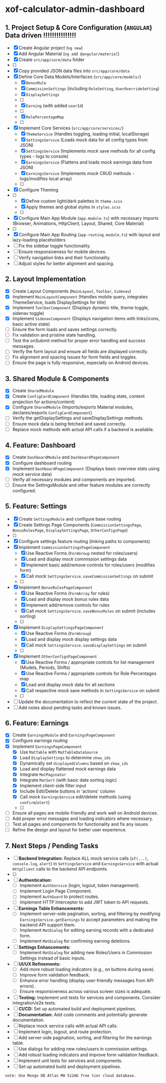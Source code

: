 # xof-calculator-admin-dashboard

## 1. Project Setup & Core Configuration (`ANGULAR`) Data driven !!!!!!!!!!!!!!!

- [x] Create Angular project (`ng new`)
- [x] Add Angular Material (`ng add @angular/material`)
- [x] Create `src/app/core/data` folder
- [ ] 
- [x] Copy provided JSON data files into `src/app/core/data`
- [x] Define Core Data Models/Interfaces (`src/app/core/models/`)
    - [x] `BonusRule`
    - [x] `CommissionSettings` (including `RoleSetting`, `UserOverrideSetting`)
    - [x] `DisplaySettings`
    - [ ] 
    - [x] `Earning` (with added `userId`)
    - [ ] 
    - [x] `RolePercentageMap`
    - [ ] 
- [x] Implement Core Services (`src/app/core/services/`)
    - [x] `ThemeService` (Handles toggling, loading initial, localStorage)
    - [x] `SettingsService` (Loads *mock* data for all config types from JSON)
    - [x] `SettingsService` (Implements *mock* save methods for all config types - logs to console)
    - [x] `EarningsService` (Flattens and loads *mock* earnings data from JSON)
    - [x] `EarningsService` (Implements *mock* CRUD methods - logs/modifies local array)
    - [ ] 
- [x] Configure Theming
- [ ] 
    - [x] Define custom light/dark palettes in `theme.scss`
    - [x] Apply themes and global styles in `styles.scss`
    - [ ] 
- [x] Configure Main App Module (`app.module.ts`) with necessary imports (Browser, Animations, HttpClient, Layout, Shared, Core Material)
- [ ] 
- [x] Configure Main App Routing (`app-routing.module.ts`) with layout and lazy-loading placeholders
- [ ] Fix the sidebar toggle functionality.
- [ ] Ensure responsiveness for mobile devices.
- [ ] Verify navigation links and their functionality.
- [ ] Adjust styles for better alignment and spacing.

## 2. Layout Implementation

- [x] Create Layout Components (`MainLayout`, `Toolbar`, `Sidenav`)
- [x] Implement `MainLayoutComponent` (Handles mobile query, integrates ThemeService, loads DisplaySettings for title)
- [x] Implement `ToolbarComponent` (Displays dynamic title, theme toggle, sidenav toggle)
- [x] Implement `SidenavComponent` (Displays navigation items with links/icons, basic active state)
- [ ] Ensure the form loads and saves settings correctly.
- [ ] Fix validation and pristine state handling.
- [ ] Test the onSubmit method for proper error handling and success messages.
- [ ] Verify the form layout and ensure all fields are displayed correctly.
- [ ] Fix alignment and spacing issues for form fields and toggles.
- [ ] Ensure the page is fully responsive, especially on Android devices.

## 3. Shared Module & Components

- [x] Create `SharedModule`
- [x] Create `ConfigCardComponent` (Handles title, loading state, content projection for actions/content)
- [x] Configure `SharedModule` (Imports/exports Material modules, declares/exports `ConfigCardComponent`)
- [ ] Verify the getDisplaySettings and saveDisplaySettings methods.
- [ ] Ensure mock data is being fetched and saved correctly.
- [ ] Replace mock methods with actual API calls if a backend is available.

## 4. Feature: Dashboard

- [x] Create `DashboardModule` and `DashboardPageComponent`
- [x] Configure dashboard routing
- [x] Implement `DashboardPageComponent` (Displays basic overview stats using *mock* service data)
- [ ] Verify all necessary modules and components are imported.
- [ ] Ensure the SettingsModule and other feature modules are correctly configured.

## 5. Feature: Settings

- [x] Create `SettingsModule` and configure base routing
- [x] Create Settings Page Components (`CommissionSettingsPage`, `BonusRulesPage`, `DisplaySettingsPage`, `OtherConfigsPage`)
- [ ] 
- [x] Configure settings feature routing (linking paths to components)
- [x] Implement `CommissionSettingsPageComponent`
    - [x] Use Reactive Forms (`FormGroup` nested for roles/users)
    - [x] Load and display *mock* commission settings data
    - [x] Implement basic add/remove controls for roles/users (modifies form)
    - [x] Call *mock* `SettingsService.saveCommissionSettings` on submit
    - [ ] 
- [x] Implement `BonusRulesPageComponent`
    - [x] Use Reactive Forms (`FormArray` for rules)
    - [x] Load and display *mock* bonus rules data
    - [x] Implement add/remove controls for rules
    - [x] Call *mock* `SettingsService.saveBonusRules` on submit (includes sorting)
    - [ ] 
- [x] Implement `DisplaySettingsPageComponent`
    - [x] Use Reactive Forms (`FormGroup`)
    - [x] Load and display *mock* display settings data
    - [x] Call *mock* `SettingsService.saveDisplaySettings` on submit
    - [ ] 
- [x] Implement `OtherConfigsPageComponent`
    - [x] Use Reactive Forms / appropriate controls for list management (Models, Periods, Shifts)
    - [x] Use Reactive Forms / appropriate controls for Role Percentages map
    - [x] Load and display *mock* data for all sections
    - [x] Call respective *mock* save methods in `SettingsService` on submit
    - [ ] 
- [ ] Update the documentation to reflect the current state of the project.
- [ ] Add notes about pending tasks and known issues.

## 6. Feature: Earnings

- [x] Create `EarningsModule` and `EarningsPageComponent`
- [x] Configure earnings routing
- [x] Implement `EarningsPageComponent`
    - [x] Use `MatTable` with `MatTableDataSource`
    - [x] Load `DisplaySettings` to determine `show_ids`
    - [x] Dynamically set `displayedColumns` based on `show_ids`
    - [x] Load and display flattened *mock* earnings data
    - [x] Integrate `MatPaginator`
    - [x] Integrate `MatSort` (with basic date sorting logic)
    - [x] Implement client-side filter input
    - [x] Include Edit/Delete buttons in 'actions' column
    - [x] Call *mock* `EarningsService` edit/delete methods (using `confirm`/`alert`)
    - [ ] 
- [ ] Ensure all pages are mobile-friendly and work well on Android devices.
- [ ] Add proper error messages and loading indicators where necessary.
- [ ] Test all pages and components for functionality and fix any issues.
- [ ] Refine the design and layout for better user experience.

## 7. Next Steps / Pending Tasks

- [ ] **Backend Integration:** Replace ALL mock service calls (`of(...)`, `console.log`, `alert`) in `SettingsService` and `EarningsService` with actual `HttpClient` calls to the backend API endpoints.
- [ ] 
- [ ] **Authentication:**
    - [ ] Implement `AuthService` (login, logout, token management).
    - [ ] Implement Login Page Component.
    - [ ] Implement `AuthGuard` to protect routes.
    - [ ] Implement HTTP Interceptor to add JWT token to API requests.
- [ ] **Earnings Table Enhancements:**
    - [ ] Implement server-side pagination, sorting, and filtering by modifying `EarningsService.getEarnings` to accept parameters and making the backend API support them.
    - [ ] Implement `MatDialog` for editing earning records with a dedicated form.
    - [ ] Implement `MatDialog` for confirming earning deletions.
- [ ] **Settings Enhancements:**
    - [ ] Implement `MatDialog` for adding new Roles/Users in Commission Settings instead of basic inputs.
- [ ] **UI/UX Refinements:**
    - [ ] Add more robust loading indicators (e.g., on buttons during save).
    - [ ] Improve form validation feedback.
    - [ ] Enhance error handling (display user-friendly messages from API errors).
    - [ ] Ensure responsiveness across various screen sizes is adequate.
- [ ] **Testing:** Implement unit tests for services and components. Consider integration/e2e tests.
- [ ] **CI/CD:** Set up automated build and deployment pipelines.
- [ ] **Documentation:** Add code comments and potentially generate documentation.
- [ ] Replace mock service calls with actual API calls.
- [ ] Implement login, logout, and route protection.
- [ ] Add server-side pagination, sorting, and filtering for the earnings table.
- [ ] Use dialogs for adding new roles/users in commission settings.
- [ ] Add robust loading indicators and improve form validation feedback.
- [ ] Implement unit tests for services and components.
- [ ] Set up automated build and deployment pipelines.

`note: Use Mongo DB Atlas M0 512mb free tier cloud database.`
